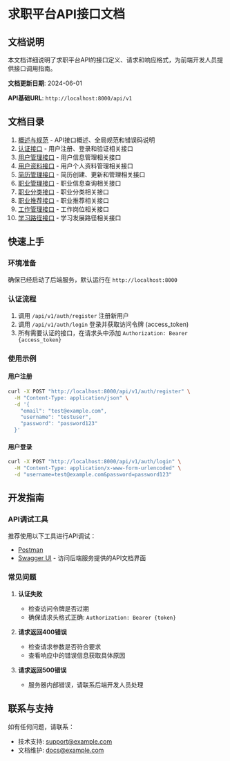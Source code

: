 # 求职平台API接口文档

## 文档说明

本文档详细说明了求职平台API的接口定义、请求和响应格式，为前端开发人员提供接口调用指南。

**文档更新日期**: 2024-06-01

**API基础URL**: `http://localhost:8000/api/v1`

## 文档目录

1. [概述与规范](./overview.md) - API接口概述、全局规范和错误码说明
2. [认证接口](./auth-api.md) - 用户注册、登录和验证相关接口
3. [用户管理接口](./users-api.md) - 用户信息管理相关接口
4. [用户资料接口](./user-profiles-api.md) - 用户个人资料管理相关接口
5. [简历管理接口](./resumes-api.md) - 简历创建、更新和管理相关接口
6. [职业管理接口](./careers-api.md) - 职业信息查询相关接口
7. [职业分类接口](./career-categories-api.md) - 职业分类相关接口
8. [职业推荐接口](./career-recommendations-api.md) - 职业推荐相关接口
9. [工作管理接口](./jobs-api.md) - 工作岗位相关接口
10. [学习路径接口](./learning-paths-api.md) - 学习发展路径相关接口

## 快速上手

### 环境准备

确保已经启动了后端服务，默认运行在 `http://localhost:8000`

### 认证流程

1. 调用 `/api/v1/auth/register` 注册新用户
2. 调用 `/api/v1/auth/login` 登录并获取访问令牌 (access_token)
3. 所有需要认证的接口，在请求头中添加 `Authorization: Bearer {access_token}`

### 使用示例

#### 用户注册

```bash
curl -X POST "http://localhost:8000/api/v1/auth/register" \
  -H "Content-Type: application/json" \
  -d '{
    "email": "test@example.com",
    "username": "testuser",
    "password": "password123"
  }'
```

#### 用户登录

```bash
curl -X POST "http://localhost:8000/api/v1/auth/login" \
  -H "Content-Type: application/x-www-form-urlencoded" \
  -d "username=test@example.com&password=password123"
```

## 开发指南

### API调试工具

推荐使用以下工具进行API调试：

- [Postman](https://www.postman.com/)
- [Swagger UI](http://localhost:8000/docs) - 访问后端服务提供的API文档界面

### 常见问题

1. **认证失败**
   - 检查访问令牌是否过期
   - 确保请求头格式正确: `Authorization: Bearer {token}`

2. **请求返回400错误**
   - 检查请求参数是否符合要求
   - 查看响应中的错误信息获取具体原因

3. **请求返回500错误**
   - 服务器内部错误，请联系后端开发人员处理

## 联系与支持

如有任何问题，请联系：

- 技术支持: support@example.com
- 文档维护: docs@example.com 